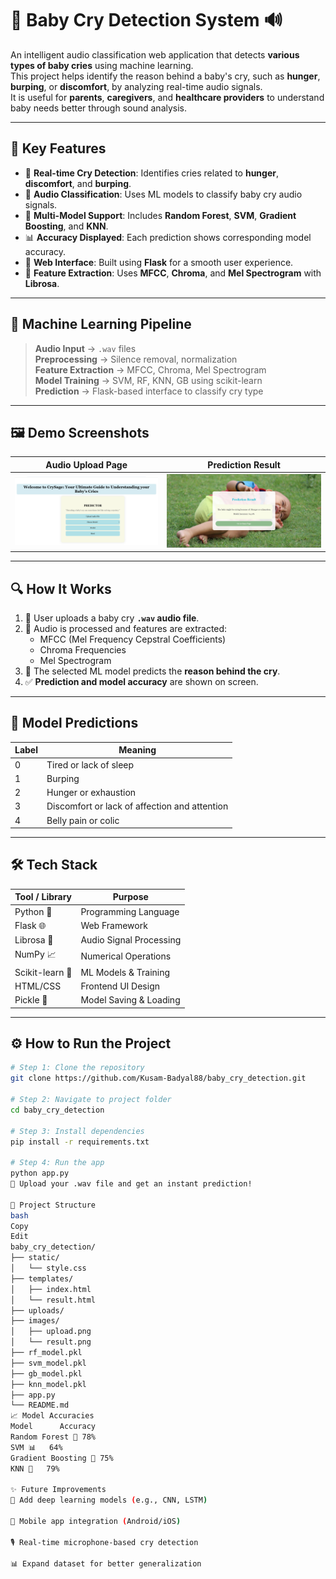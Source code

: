 # 👶 **Baby Cry Detection System** 🔊  
An intelligent audio classification web application that detects **various types of baby cries** using machine learning.  
This project helps identify the reason behind a baby's cry, such as **hunger**, **burping**, or **discomfort**, by analyzing real-time audio signals.  
It is useful for **parents**, **caregivers**, and **healthcare providers** to understand baby needs better through sound analysis.

---

## 🚀 **Key Features**

- 🎯 **Real-time Cry Detection**: Identifies cries related to **hunger**, **discomfort**, and **burping**.
- 🎤 **Audio Classification**: Uses ML models to classify baby cry audio signals.
- 🧠 **Multi-Model Support**: Includes **Random Forest**, **SVM**, **Gradient Boosting**, and **KNN**.
- 📊 **Accuracy Displayed**: Each prediction shows corresponding model accuracy.
- 📁 **Web Interface**: Built using **Flask** for a smooth user experience.
- 🧩 **Feature Extraction**: Uses **MFCC**, **Chroma**, and **Mel Spectrogram** with **Librosa**.

---

## 🧠 **Machine Learning Pipeline**

> **Audio Input** → `.wav` files  
> **Preprocessing** → Silence removal, normalization  
> **Feature Extraction** → MFCC, Chroma, Mel Spectrogram  
> **Model Training** → SVM, RF, KNN, GB using scikit-learn  
> **Prediction** → Flask-based interface to classify cry type

---

## 🖼️ **Demo Screenshots**

| Audio Upload Page | Prediction Result |
|-------------------|-------------------|
| ![Upload Page](https://github.com/Kusam-Badyal88/baby_cry_detection/blob/master/baby_cry_detection/upload.png?raw=true) | ![Result Page](https://github.com/Kusam-Badyal88/baby_cry_detection/blob/master/baby_cry_detection/result.png?raw=true) |

---

## 🔍 **How It Works**

1. 🎵 User uploads a baby cry **`.wav` audio file**.
2. 🧪 Audio is processed and features are extracted:
   - MFCC (Mel Frequency Cepstral Coefficients)
   - Chroma Frequencies
   - Mel Spectrogram
3. 🧠 The selected ML model predicts the **reason behind the cry**.
4. ✅ **Prediction and model accuracy** are shown on screen.

---

## 🧠 **Model Predictions**

| Label | Meaning                                        |
|-------|------------------------------------------------|
| 0     | Tired or lack of sleep                         |
| 1     | Burping                                        |
| 2     | Hunger or exhaustion                           |
| 3     | Discomfort or lack of affection and attention  |
| 4     | Belly pain or colic                            |

---

## 🛠️ **Tech Stack**

| Tool / Library    | Purpose                      |
|-------------------|------------------------------|
| Python 🐍         | Programming Language          |
| Flask 🌐          | Web Framework                |
| Librosa 🎵        | Audio Signal Processing      |
| NumPy 📈          | Numerical Operations          |
| Scikit-learn 🤖   | ML Models & Training         |
| HTML/CSS          | Frontend UI Design           |
| Pickle 🧪         | Model Saving & Loading       |

---

## ⚙️ **How to Run the Project**

```bash
# Step 1: Clone the repository
git clone https://github.com/Kusam-Badyal88/baby_cry_detection.git

# Step 2: Navigate to project folder
cd baby_cry_detection

# Step 3: Install dependencies
pip install -r requirements.txt

# Step 4: Run the app
python app.py
🎤 Upload your .wav file and get an instant prediction!

📂 Project Structure
bash
Copy
Edit
baby_cry_detection/
├── static/
│   └── style.css
├── templates/
│   ├── index.html
│   └── result.html
├── uploads/
├── images/
│   ├── upload.png
│   └── result.png
├── rf_model.pkl
├── svm_model.pkl
├── gb_model.pkl
├── knn_model.pkl
├── app.py
└── README.md
📈 Model Accuracies
Model	   Accuracy
Random Forest 🌲	78%
SVM 📊	64%
Gradient Boosting 🔺	75%
KNN 🤝	79%

✨ Future Improvements
🧠 Add deep learning models (e.g., CNN, LSTM)

📱 Mobile app integration (Android/iOS)

🎙️ Real-time microphone-based cry detection

📊 Expand dataset for better generalization


